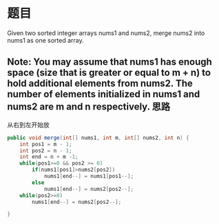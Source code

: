 题目
===
Given two sorted integer arrays nums1 and nums2, merge nums2 into nums1 as one sorted array.

Note:
You may assume that nums1 has enough space (size that is greater or equal to m + n) to hold additional elements from nums2. The number of elements initialized in nums1 and nums2 are m and n respectively.
思路
---
从右到左开始放
```java
public void merge(int[] nums1, int m, int[] nums2, int n) {
	int pos1 = m - 1;
	int pos2 = n - 1;
	int end = n + m -1;
	while(pos1>=0 && pos2 >= 0)
		if(nums1[pos1]>nums2[pos2])
			nums1[end--] = nums1[pos1--];
		else
			nums1[end--] = nums2[pos2--];
	while(pos2>=0)
		nums1[end--] = nums2[pos2--];

}